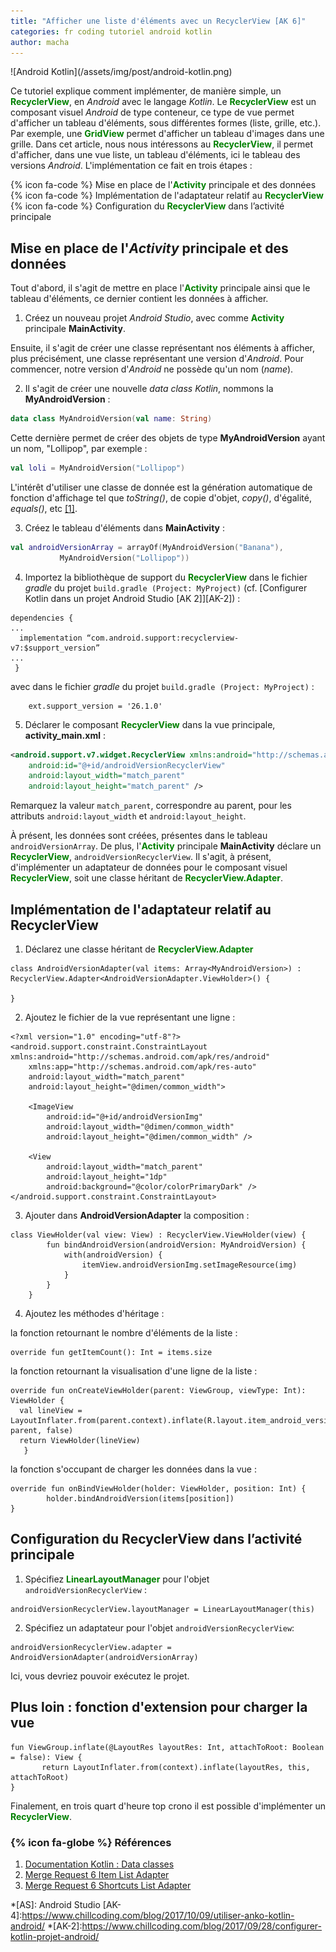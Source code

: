 ```yaml
---
title: "Afficher une liste d'éléments avec un RecyclerView [AK 6]"
categories: fr coding tutoriel android kotlin
author: macha
---
```


<div class="text-center lead" markdown="1">
  ![Android Kotlin](/assets/img/post/android-kotlin.png)
</div>

Ce tutoriel explique comment implémenter, de manière simple, un
<b style='color:green'>RecyclerView</b>, en _Android_ avec le langage _Kotlin_.
Le <b style='color:green'>RecyclerView</b> est un composant visuel _Android_
de type conteneur, ce type de vue permet d'afficher un tableau d'éléments, sous
différentes formes (liste, grille, etc.). Par exemple, une
<b style='color:green'>GridView</b> permet d'afficher un tableau d'images dans
une grille.
Dans cet article, nous nous intéressons au <b style='color:green'>RecyclerView</b>,
il permet d'afficher, dans une vue liste, un tableau d'éléments, ici le tableau
des versions _Android_.
L'implémentation ce fait en trois étapes :

  {% icon fa-code %} Mise en place de l'<b style='color:green'>Activity</b> principale et des données
  {% icon fa-code %} Implémentation de l'adaptateur relatif au <b style='color:green'>RecyclerView</b>
  {% icon fa-code %} Configuration du <b style='color:green'>RecyclerView</b> dans l’activité principale


## Mise en place de l'_Activity_ principale et des données

Tout d'abord, il s'agit de mettre en place l'<b style='color:green'>Activity</b> principale
ainsi que le tableau d'éléments, ce dernier contient les données à afficher.

1. Créez un nouveau projet _Android Studio_, avec comme <b style='color:green'>Activity</b> principale **MainActivity**.

Ensuite, il s'agit de créer une classe représentant nos éléments à afficher, plus précisément,
une classe représentant une version d'_Android_. Pour commencer, notre version d'_Android_
ne possède qu'un nom (_name_).

2. Il s'agit de créer une nouvelle _data class Kotlin_, nommons la **MyAndroidVersion** :

```kotlin
data class MyAndroidVersion(val name: String)
```

Cette dernière permet de créer des objets de type **MyAndroidVersion** ayant un nom,
"Lollipop", par exemple :

```kotlin
val loli = MyAndroidVersion("Lollipop")
```

L'intérêt d'utiliser une classe de donnée est la génération automatique de fonction
d'affichage tel que _toString()_, de copie d'objet, _copy()_, d'égalité, _equals()_,
etc [\[1\]](#dataclass).

3. Créez le tableau d'éléments dans **MainActivity** :

```kotlin
val androidVersionArray = arrayOf(MyAndroidVersion("Banana"),
           MyAndroidVersion("Lollipop"))
```

4. Importez la bibliothèque de support du <b style='color:green'>RecyclerView</b> dans le fichier _gradle_ du projet `build.gradle (Project: MyProject)` (cf. [Configurer Kotlin dans un projet Android Studio [AK 2]][AK-2]) :

```
dependencies {      
...
  implementation “com.android.support:recyclerview-v7:$support_version”
...
 }
```
 avec dans le fichier _gradle_ du projet `build.gradle (Project: MyProject)` :

 ```
     ext.support_version = '26.1.0'
 ```
5. Déclarer le composant <b style='color:green'>RecyclerView</b> dans la vue principale, **activity_main.xml** :

```XML
<android.support.v7.widget.RecyclerView xmlns:android="http://schemas.android.com/apk/res/android"
    android:id="@+id/androidVersionRecyclerView"
    android:layout_width="match_parent"
    android:layout_height="match_parent" />

```
Remarquez la valeur `match_parent`, correspondre au parent, pour les attributs `android:layout_width` et `android:layout_height`.

À présent, les données sont créées, présentes dans le tableau `androidVersionArray`. De plus, l'<b style='color:green'>Activity</b> principale **MainActivity** déclare un <b style='color:green'>RecyclerView</b>, `androidVersionRecyclerView`.
Il s'agit, à présent, d'implémenter un adaptateur de données pour le composant visuel <b style='color:green'>RecyclerView</b>, soit une classe héritant de <b style='color:green'>RecyclerView.Adapter</b>.

## Implémentation de l'adaptateur relatif au RecyclerView

1. Déclarez une classe héritant de <b style='color:green'>RecyclerView.Adapter</b>
```
class AndroidVersionAdapter(val items: Array<MyAndroidVersion>) : RecyclerView.Adapter<AndroidVersionAdapter.ViewHolder>() {

}
```
2. Ajoutez le fichier de la vue représentant une ligne :
```
<?xml version="1.0" encoding="utf-8"?>
<android.support.constraint.ConstraintLayout xmlns:android="http://schemas.android.com/apk/res/android"
    xmlns:app="http://schemas.android.com/apk/res-auto"
    android:layout_width="match_parent"
    android:layout_height="@dimen/common_width">

    <ImageView
        android:id="@+id/androidVersionImg"
        android:layout_width="@dimen/common_width"
        android:layout_height="@dimen/common_width" />

    <View
        android:layout_width="match_parent"
        android:layout_height="1dp"
        android:background="@color/colorPrimaryDark" />
</android.support.constraint.ConstraintLayout>

```
3. Ajouter dans **AndroidVersionAdapter** la composition :
```
class ViewHolder(val view: View) : RecyclerView.ViewHolder(view) {
        fun bindAndroidVersion(androidVersion: MyAndroidVersion) {
            with(androidVersion) {
                itemView.androidVersionImg.setImageResource(img)
            }
        }
    }
```
4. Ajoutez les méthodes d'héritage :

la fonction retournant le nombre d'éléments de la liste :
```
override fun getItemCount(): Int = items.size
```
la fonction retournant la visualisation d'une ligne de la liste :
```
override fun onCreateViewHolder(parent: ViewGroup, viewType: Int): ViewHolder {
  val lineView = LayoutInflater.from(parent.context).inflate(R.layout.item_android_version, parent, false)
  return ViewHolder(lineView)
   }
```
la fonction s'occupant de charger les données dans la vue :
```
override fun onBindViewHolder(holder: ViewHolder, position: Int) {
        holder.bindAndroidVersion(items[position])
}
```


## Configuration du RecyclerView dans l’activité principale

1. Spécifiez <b style='color:green'>LinearLayoutManager</b> pour l'objet `androidVersionRecyclerView` :
```
androidVersionRecyclerView.layoutManager = LinearLayoutManager(this)
```
2. Spécifiez un adaptateur pour l'objet `androidVersionRecyclerView`:
```
androidVersionRecyclerView.adapter = AndroidVersionAdapter(androidVersionArray)
```

Ici, vous devriez pouvoir exécutez le projet.

## Plus loin : fonction d'extension pour charger la vue

```
fun ViewGroup.inflate(@LayoutRes layoutRes: Int, attachToRoot: Boolean = false): View {
       return LayoutInflater.from(context).inflate(layoutRes, this, attachToRoot)
}

```

Finalement, en trois quart d'heure top crono il est possible d'implémenter un <b style='color:green'>RecyclerView</b>.

### {% icon fa-globe %} Références

1. <a name="dataclass"></a>[Documentation Kotlin : Data classes](https://kotlinlang.org/docs/reference/data-classes.html)
2. [Merge Request 6 Item List Adapter](https://gitlab.com/chillcoding-at-the-beach/kotlin-for-android/merge_requests/14/diffs)
3. [Merge Request 6 Shortcuts List Adapter](https://gitlab.com/chillcoding-at-the-beach/kotlin-for-android/merge_requests/30/commits)

*[AS]: Android Studio
[AK-4]:https://www.chillcoding.com/blog/2017/10/09/utiliser-anko-kotlin-android/
*[AK-2]:https://www.chillcoding.com/blog/2017/09/28/configurer-kotlin-projet-android/
